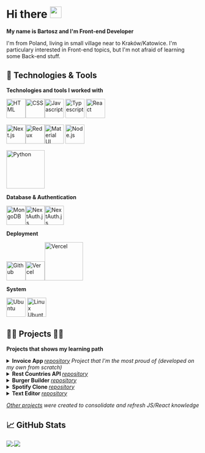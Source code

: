 # Hi there <img src="https://raw.githubusercontent.com/MartinHeinz/MartinHeinz/master/wave.gif" width="30px">

**My name is Bartosz and I'm Front-end Developer**

I'm from Poland, living in small village near to Kraków/Katowice. I'm particulary interested in Front-end topics, but I'm not afraid of learning some Back-end stuff.

## 🔧 Technologies & Tools

**Technologies and tools I worked with**

<img src="https://github.com/get-icon/geticon/blob/master/icons/html-5.svg" alt="HTML" width="50px" height="50px"><img src="https://github.com/get-icon/geticon/blob/master/icons/css-3.svg" alt="CSS" width="50px" height="50px"><img src="https://github.com/get-icon/geticon/blob/master/icons/javascript.svg" alt="Javascript" width="50px" height="50px"> <img src="https://github.com/get-icon/geticon/raw/master/icons/typescript-icon.svg" alt="Typescript" width="50px" height="50px"> <img src="https://github.com/get-icon/geticon/raw/master/icons/react.svg" alt="React" width="50px" height="50px">

<img src="https://github.com/get-icon/geticon/raw/master/icons/nextjs-icon.svg" alt="Next.js" width="50px" height="50px"><img src="https://github.com/get-icon/geticon/raw/master/icons/redux.svg" alt="Redux" width="50px" height="50px"><img src="https://github.com/get-icon/geticon/raw/master/icons/material-ui.svg" alt="Material UI" width="50px" height="50px"> <img src="https://github.com/get-icon/geticon/blob/master/icons/nodejs.svg" alt="Node.js" width="50px" height="50px">

<img src="https://upload.wikimedia.org/wikipedia/commons/thumb/f/f8/Python_logo_and_wordmark.svg/240px-Python_logo_and_wordmark.svg.png" alt="Python" width="100px">

**Database & Authentication**

<img src="https://github.com/get-icon/geticon/raw/master/icons/mongodb-icon.svg" alt="MongoDB" width="50px" height="50px"><img src="https://next-auth.js.org/img/logo/logo-sm.png" alt="NextAuth.js" width="50px" height="50px"><img src="https://github.com/get-icon/geticon/blob/master/icons/firebase.svg" alt="NextAuth.js" width="50px" height="50px">

 **Deployment**
 
 <img src="https://github.com/get-icon/geticon/blob/master/icons/github-icon.svg" alt="Github" width="50px" height="50px"><img src="https://cdn.worldvectorlogo.com/logos/vercel.svg" alt="Vercel" width="50px"><img src="https://github.com/get-icon/geticon/blob/master/icons/git.svg" alt="Vercel" width="100px">

 **System**
 
 <img src="https://github.com/get-icon/geticon/blob/master/icons/microsoft-windows.svg" alt="Ubuntu" width="50px" height="50px"> <img src="https://assets.ubuntu.com/v1/ce518a18-CoF-2022_solid+O.svg" alt="Linux Ubuntu" width="50px" height="50px">

## 👨‍💻 Projects 👨‍💻

**Projects that shows my learning path**

<details>
 <summary><b>Invoice App </b><a href="https://github.com/bmatlak03/invoice-app"><i>repository</i></a><i> Project that I'm the most proud of (developed on my own from scratch) </i></summary>
<br>
 
What I have learned by making this project:
 - Why we should use Typescript in our future projects
 - How to use types and interfaces
 - Why we shouldn't use "any" type
 - Better understanding how front-end communicates with back-end
 - [NextJS features](https://nextjs.org/docs/basic-features/pages)
 - Why we shouldn't use MongoDB
 - Better understanding of [Material UI](https://mui.com/)
 - Better understanding of managing state via [Redux Toolkit](https://redux-toolkit.js.org/)
</details>

<details>
 <summary><b>Rest Countries API </b><a href="https://github.com/bmatlak03/rest-countries-api"><i>repository</i></a></summary>
<br>
 
What I have learned by making this project:
 - Basics of [Material UI](https://mui.com/)
 - Creating custom hooks
 - Consolidate knowledge of React
 - Consolidate knowledge [React Router v5](https://reactrouter.com/)
 - Other ways how to fetch data [(axios)](https://github.com/axios/axios)
</details>

<details>
 <summary><b>Burger Builder </b><a href="https://github.com/bmatlak03/burger-builder"><i>repository</i></a></summary>
<br>
 
What I have learned by making this project:
 - How to work with class based components in React
 - Basic knowledge of Redux incl. Sagas, Thunk
 - Basic knowledge of React and how to create functional components
 - Basic knowledge of React Router
 - Other ways how to fetch data [(axios)](https://github.com/axios/axios)
 - How to work with Firebase
</details>

<details>
 <summary><b>Spotify Clone </b><a href="https://github.com/bmatlak03/spotify-clone"><i>repository</i></a></summary>
<br>
 
What I have learned by making this project:
 - How Front-end communicates with Back-end
 - Consolidate React knowledge
 - Consolidate how to create React Hooks
 - How to get data from other API
 - Differences between Client side and Server side
</details>

<details>
 <summary><b>Text Editor </b><a href="https://github.com/bmatlak03/textEditor"><i>repository</i></a></summary>
<br>
 
What I have learned by making this project:
 - How to open and save files via ExpressJS
 - Consolidate knowledge of vanilla Javascrippt
 - How to create basic server via ExpressJS
</details>

<i>[Other projects](https://github.com/bmatlak03?tab=repositories) were created to consolidate and refresh JS/React knowledge</i>



## &#x1f4c8; GitHub Stats
<a href="https://github.com/bmatlak03/bmatlak03">
  <img align="center" src="https://github-readme-stats.vercel.app/api/top-langs/?username=bmatlak03&title_color=ffffff&text_color=c9cacc&icon_color=2bbc8a&bg_color=1d1f21&langs_count=3" />
</a>
<a href="https://github.com/bmatlak03/bmatlak03">
  <img align="center" src="https://github-readme-stats.vercel.app/api?username=bmatlak03&show_icons=true&line_height=27&count_private=true&title_color=ffffff&text_color=c9cacc&icon_color=2bbc8a&bg_color=1d1f21" />
</a>



